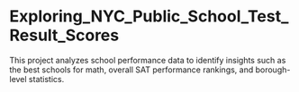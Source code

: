 # Exploring_NYC_Public_School_Test_Result_Scores
 This project analyzes school performance data to identify insights such as the best schools for math, overall SAT performance rankings, and borough-level statistics.
